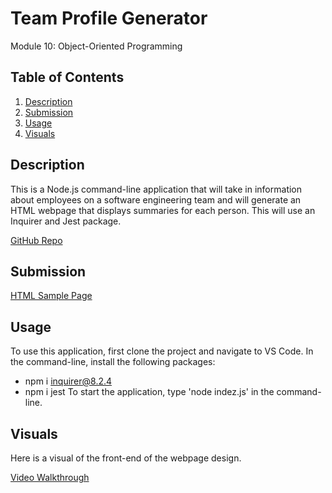 # Team Profile Generator

Module 10: Object-Oriented Programming

## Table of Contents
1. [Description](#description)
2. [Submission](#submission)
3. [Usage](#usage)
4. [Visuals](#visuals)

## Description
This is a Node.js command-line application that will take in information about employees on a software engineering team and will generate an HTML webpage that displays summaries for each person. This will use an Inquirer and Jest package.

[GitHub Repo](https://github.com/alyssa20lopez/team-profile-generator)

## Submission

[HTML Sample Page](https://github.com/alyssa20lopez/team-profile-generator/blob/main/template.html) 

## Usage
To use this application, first clone the project and navigate to VS Code. In the command-line, install the following packages:
- npm i inquirer@8.2.4
- npm i jest
To start the application, type 'node indez.js' in the command-line.

## Visuals
Here is a visual of the front-end of the webpage design.

<!-- Link to Walkthrough Video -->
[Video Walkthrough](https://drive.google.com/file/d/1whpD1uELmWJDCkq6gGeHp-A1Es7FMYbk/view) 
